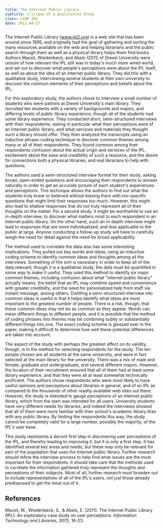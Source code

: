 ```yaml
---
title: The Internet Public Library
subtitle: Critique of a Qualitative Study
class: LIBR 285
date: 2012-04-27
...
```


The Internet Public Library (www.ipl2.org) is a web site that has been around since 1995, and originally had the goal of gathering and sorting the many resources available on the web and helping librarians and the public search through them as well as a physical library helps them find books. Authors Maceli, Wiedenbeck, and Abels (2011) of Drexel University were unsure of how relevant the IPL still was in today's much more wired world, and set out to discover what people's perceptions were about the IPL itself, as well as about the idea of an Internet public library. They did this with a qualitative study, interviewing several students at their own university to discover the common elements of their perceptions and beliefs about the IPL.

For this exploratory study, the authors chose to interview a small number of students who were patrons at Drexel University's main library. They recruited ten students with a variety of backgrounds and majors, and differing levels of public library experience, though all of the students had some library experience. They conducted short, semi-structured interviews with their respondents, asking in particular what their perceptions were of an Internet public library, and what services and materials they thought such a library should offer. They then analyzed the transcripts using an inductive phrase-coding technique to discover common themes among many or all of their respondents. They found common among their respondents confusion about the actual origin and services of the IPL, excitement about the ease and credibility of such a resource, and the desire for connections both a physical libraries, and real librarians to help with questions.

The authors used a semi-structured interview format for their study, asking broad, open-ended questions and encouraging their respondents to answer naturally in order to get an accurate picture of each student's experiences and perceptions. This technique allows the authors to find out what the students truly knew or believed without biasing them with too-specific questions that might limit their responses too much. However, this might also lead to shallow responses that do not truly represent all of their thoughts on the matter. For a second study, it might be worthwhile to use an in-depth interview, to discover what matters most to each respondent in an Internet public library. On the other hand, such an in-depth interview might lead to responses that are more individualized, and less applicable to the public at large. Anyone conducting a follow-up study will have to carefully weigh the need for detail against the need for broad applicability.

The method used to correlate the data also has some interesting implications. They pulled out key words and ideas, using an inductive coding scheme to identify common ideas and thoughts among all the interviews. Something of the sort is necessary in order to keep all of the data relevant; though it is a qualitative study, the data must be quantified in some way to make it useful. They used this method to identify six major common themes, including confusion about what "internet public library" actually means, the belief that an IPL may combine speed and convenience with greater credibility, and the need for personalized help from staff via instant message, among others. Distilling a semi-structured interview into common ideas is useful in that it helps identify what ideas are most important to the greatest number of people. There is a risk, though, that these common ideas may not be as common as they appear. Words can mean different things to different people, and it is possible that the method of coding phrases into themes may be combining subtly or substantially different things into one. The exact coding scheme is glossed over in the paper, making it difficult to determine how well these potential differences are taken into account.

The aspect of the study with perhaps the greatest effect on its validity, though, is in the method for selecting respondents for the study. The ten people chosen are all students at the same university, and were in fact selected at the main library for the university. There was a mix of male and female, graduate and undergraduate, and several different majors. However, the location of their recruitment ensured that all of them had at least some library experience, and that they were all at least somewhat technically proficient. The authors chose respondents who were most likely to have useful opinions and perceptions about libraries in general, and of an IPL as compared to the thousands of other readily available web sites out there. However, the study is intended to gauge perceptions of an Internet _public_ library, which from the start was intended for all users. University students have very different needs for libraries, and indeed the interviews showed that all of them were more familiar with their school's academic library than with any public library. By limiting the respondents this way, the study cannot be completely valid for a large number, possibly the majority, of the IPL's user base.

This study represents a decent first step in discovering user perceptions of the IPL, and therefor leading to improving it, but it is only a first step. It has identified several key areas and needs, but these may only be relevant for part of the population that uses the Internet public library. Further research should refine the interview process to help find what issues are the most important for their respondents. It should take care that the methods used to correlate the information gathered truly represent the thoughts and perceptions of their subjects. Most of all, further research must broaden out to include representatives of all of the IPL's users, not just those already predisposed to get the most out of it.

<div class="references">

References
----------

Maceli, M., Wiedenbeck, S., & Abels, E. (2011). The Internet Public Library (IPL): An exploratory case study on user perceptions. _Information Technology and Libraries_, _30_(1), 16-23.

</div>
